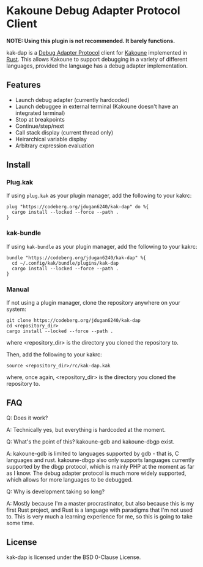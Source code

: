 # Kakoune Debug Adapter Protocol Client

**NOTE: Using this plugin is not recommended. It barely functions.**

kak-dap is a [Debug Adapter Protocol](https://microsoft.github.io/debug-adapter-protocol/) client for [Kakoune](http://kakoune.org) implemented in [Rust](https://www.rust-lang.org).
This allows Kakoune to support debugging in a variety of different languages, provided the language has a debug adapter implementation.

## Features

- Launch debug adapter (currently hardcoded)
- Launch debuggee in external terminal (Kakoune doesn't have an integrated terminal)
- Stop at breakpoints
- Continue/step/next
- Call stack display (current thread only)
- Heirarchical variable display
- Arbitrary expression evaluation

## Install

### Plug.kak

If using `plug.kak` as your plugin manager, add the following to your kakrc:

```
plug "https://codeberg.org/jdugan6240/kak-dap" do %{
  cargo install --locked --force --path .
}
```

### kak-bundle

If using `kak-bundle` as your plugin manager, add the following to your kakrc:

```
bundle "https://codeberg.org/jdugan6240/kak-dap" %{
  cd ~/.config/kak/bundle/plugins/kak-dap
  cargo install --locked --force --path .
}
```

### Manual

If not using a plugin manager, clone the repository anywhere on your system:

```
git clone https://codeberg.org/jdugan6240/kak-dap
cd <repository_dir>
cargo install --locked --force --path .
```

where <repository_dir> is the directory you cloned the repository to.

Then, add the following to your kakrc:

```
source <repository_dir>/rc/kak-dap.kak
```

where, once again, <repository_dir> is the directory you cloned the repository to.

## FAQ

Q: Does it work? 

A: Technically yes, but everything is hardcoded at the moment.

Q: What's the point of this? kakoune-gdb and kakoune-dbgp exist.

A: kakoune-gdb is limited to languages supported by gdb - that is, C languages and rust. 
kakoune-dbgp also only supports languages currently supported by the dbgp protocol, which
is mainly PHP at the moment as far as I know. The debug adapter protocol is much more widely 
supported, which allows for more languages to be debugged.

Q: Why is development taking so long?

A: Mostly because I'm a master procrastinator, but also because this is my first Rust project,
and Rust is a language with paradigms that I'm not used to. This is very much a learning experience
for me, so this is going to take some time.

## License

kak-dap is licensed under the BSD 0-Clause License.
